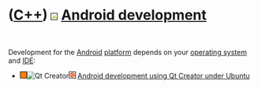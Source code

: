 
 

 

 

 

 

([C++](Cpp.md)) ![Android](PicAndroid.png) [Android development](CppAndroidDevelopment.md)
============================================================================================

 

Development for the [Android](CppAndroid.md) [platform](CppOs.md)
depends on your [operating system](CppOs.md) and [IDE](CppIde.md):

-   ![?FAIL](PicOrange.png)![Qt
    Creator](PicQtCreator.png)![Ubuntu](PicUbuntu.png) [Android
    development using Qt Creator under
    Ubuntu](CppAndroidDevelopmentQtCreatorUbuntu.md)

 

 

 

 

 

 

